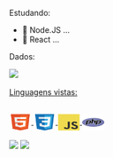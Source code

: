 
Estudando:
- 🌱 Node.JS ...
- 👾 React ...

Dados:
<div> 	
  <a href="https://github.com/MarcosOliveira404">
  <img height="180cm" src="https://github-readme-stats.vercel.app/api?username=MarcosOliveira404&show_icons=true&theme=dark&include_all_commits=true&count_private=true"/>
</div>

Linguagens vistas:
<div style="display: inline_block"><br>
  <img align="center" alt="Rafa-HTML" height="30" width="40" src="https://raw.githubusercontent.com/devicons/devicon/master/icons/html5/html5-original.svg">
  <img align="center" alt="Rafa-CSS" height="30" width="40" src="https://raw.githubusercontent.com/devicons/devicon/master/icons/css3/css3-original.svg">
  <img align="center" alt="Rafa-JavaScript" height="30" width="40" src="https://raw.githubusercontent.com/devicons/devicon/master/icons/javascript/javascript-original.svg">
  <img align="center" alt="Rafa-Python" height="30" width="40" src="https://raw.githubusercontent.com/devicons/devicon/master/icons/php/php-original.svg">
</div>


<div style="display: inline_block"> <br>
  <a href="https://www.instagram.com/marcosrikelmede/" target="_blank"><img src="https://img.shields.io/badge/-Instagram-%23E4405F?style=for-the-badge&logo=instagram&logoColor=white" target="_blank"></a>
  <a href="https://www.linkedin.com/in/marcos-oliveira-9a409925a/" target="_blank"><img src="https://img.shields.io/badge/-LinkedIn-%230077B5?style=for-the-badge&logo=linkedin&logoColor=white" target="_blank"></a>   
</div>

